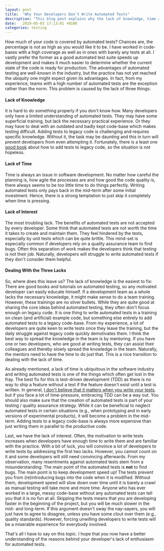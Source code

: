 ```yaml
---
layout: post
title:  "Why Your Developers Don't Write Automated Tests"
description: "This blog post explains why the lack of knowledge, time and/or interest are the reason developers don't write automated tests."
date:   2019-05-03 17:13:01 +0100
categories: testing
---
```

How much of your code is covered by automated tests? Chances are, the percentage is not as high as you would like it to be. I have worked in code-bases with a high coverage as well as in ones with barely any tests at all. I vastly prefer the former as a good automated test suite speeds up development and makes it much easier to determine whether the current state of the code is ready for production. The advantages of automated testing are well-known in the industry, but the practice has not yet reached the ubiquity one might expect given its advantages. In fact, from my experience, teams with a high number of automated tests are the exception rather than the norm. This problem is caused by the lack of three things:

#### Lack of Knowledge
It is hard to do something properly if you don't know how. Many developers only have a limited understanding of automated tests. They may have some superficial training, but lack the necessary practical experience. Or they may have to deal with an outdated and badly kept code-base which makes testing difficult. Adding tests to legacy code is challenging and requires specific knowledge. Without it, the task may be daunting and this in turn will prevent developers from even attempting it. Fortunately, there is a least one [good book](https://www.goodreads.com/book/show/44919.Working_Effectively_with_Legacy_Code) about how to add tests to legacy code, so the situation is not hopeless.

#### Lack of Time
Time is always an issue in software development. No matter how careful the planning is, how agile the processes are and how good the code quality is, there always seems to be too little time to do things perfectly. Writing automated tests only pays back in the mid-term after some initial investment. Hence, there is a strong temptation to just skip it completely when time is pressing. 

#### Lack of Interest
The most troubling lack. The benefits of automated tests are not accepted by every developer. Some think that automated tests are not worth the time it takes to create and maintain them. They feel hindered by the tests, especially by unit tests which can be quite brittle. This mind-set is especially common if developers rely on a quality assurance team to find bugs. Often this separation of work makes the developers think that testing is not their job. Naturally, developers will struggle to write automated tests if they don't consider them helpful.

#### Dealing With the Three Lacks
So, where does this leave us? The lack of knowledge is the easiest to fix: There are good books and tutorials on automated testing, so any motivated developer can easily educate himself. If a development team as a whole lacks the necessary knowledge, it might make sense to do a team training. However, these trainings are no silver bullets. While they are quite good at sharing the core ideas behind automated testing, they often don't focus enough on legacy code. It is one thing to write automated tests in a training on clean (and artificial) example code, but something else entirely to add automated tests to a legacy code-base. From my experience, a lot of developers are quite keen to write tests once they leave the training, but the daily struggle against legacy code quickly demotivates them. I think the best way to spread the knowledge in the team is by mentoring. If you have one or two developers, who are good at writing tests, they can assist their colleagues and thereby slowly spread the knowledge in the team. Naturally, the mentors need to have the time to do just that. This is a nice transition to dealing with the lack of time.

As already mentioned, a lack of time is ubiquitous in the software industry and writing automated tests is one of the things which often get lost in the fray. The best fix for this is test-driven development (TDD) as there is no way to ship a feature without a test if the feature doesn't exist until a test is written. In general, [I don't believe that it matters when you write your tests](https://thinkingsideways.net/testing/tdd.html), but if you face a lot of time-pressure, embracing TDD can be a way out. You should also make sure that the creation of automated tests is part of your testing / quality assurance strategy. While it can be beneficial to neglect automated tests in certain situations (e.g., when prototyping and in early versions of experimental products), it will become a problem in the mid-term. Adding tests to a legacy code-base is always more expensive than just writing them in parallel to the productive code.

Last, we have the lack of interest. Often, the motivation to write tests increases when developers have enough time to write them and are familiar with the practice. With a bit of luck, you will convince a lot of developers to write tests by addressing the first two lacks. However, you cannot count on it and some developers will still need convincing afterwards. From my observation, many resentments against automated tests stem from a misunderstanding: The main point of the automated tests is **not** to find bugs. The main point is to keep development speed up! The tests prevent you from (re)introducing bugs into the code when it is modified. Without them, development speed will slow down over time until it is barely a crawl as manual testing will take more and more time. Anyone who has ever worked in a large, messy code-base without any automated tests can tell you that it is no fun at all. Skipping the tests means that you are developing faster in the beginning of the project, but you will be much slower in the mid- and long-term. If this argument doesn't sway the nay-sayers, you will just have to agree to disagree, unless you have some clout over them (e.g., quality standards). However, forcing unwilling developers to write tests will be a miserable experience for everybody involved.

That's all I have to say on this topic. I hope that you now have a better understanding of the reasons behind your developer's lack of enthusiasm for automated tests.